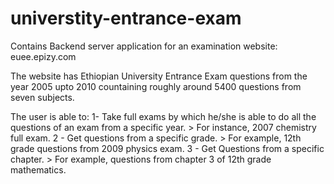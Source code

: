 # universtity-entrance-exam
Contains Backend server application for an examination website: euee.epizy.com 

The website has Ethiopian University Entrance Exam questions from the year 2005 upto 2010 countaining roughly around 5400 questions from seven subjects.

The user is able to:
1- Take full exams by which he/she is able to do all the questions of an exam from a specific year. > For instance, 2007 chemistry full exam.
2 - Get questions from a specific grade. > For example, 12th grade questions from 2009 physics exam.
3 - Get Questions from a specific chapter. > For example, questions from chapter 3 of 12th grade mathematics.
